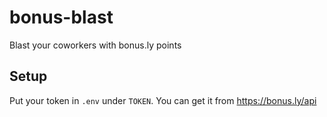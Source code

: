 # bonus-blast

Blast your coworkers with bonus.ly points

## Setup

Put your token in `.env` under `TOKEN`. You can get it from
https://bonus.ly/api
